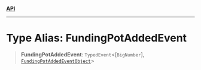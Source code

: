 [**API**](../../../README.md)

***

# Type Alias: FundingPotAddedEvent

> **FundingPotAddedEvent**: `TypedEvent`\<\[`BigNumber`\], [`FundingPotAddedEventObject`](../interfaces/FundingPotAddedEventObject.md)\>
